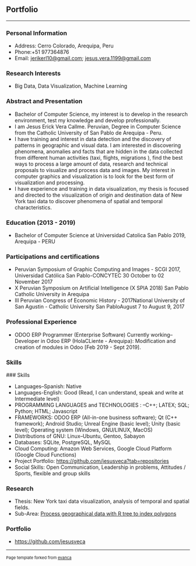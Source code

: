 ## Portfolio

---

### Personal Information
- Address: Cerro Colorado, Arequipa, Peru
- Phone:+51 977364876
- Email: jerikerl10@gmail.com; jesus.vera.1199@gmail.com

### Research Interests
- Big Data, Data Visualization, Machine Learning

### Abstract and Presentation
- Bachelor of Computer Science, my interest is to develop in the research environment, test my knowledge and develop professionally.
- I am Jesus Erick Vera Callme. Peruvian, Degree in Computer Science from the Catholic University of San Pablo de Arequipa - Peru.
- I have training and interest in data detection and the discovery of patterns in geographic and visual data. I am interested in discovering phenomena, anomalies and facts that are hidden in the data collected from different human activities (taxi, flights, migrations ), find the best ways to process a large amount of data, research and technical proposals to visualize and process
data and images. My interest in computer graphics and visualization is to look for the best form of visualization and processing.
- I have experience and training in data visualization, my thesis is focused and directed to the visualization of origin and destination data of New York taxi data to discover phenomena of spatial and temporal characteristics.

### Education (2013 - 2019)
- Bachelor of Computer Science at Universidad Catolica San Pablo 2019, Arequipa - PERU

### Participations and certifications
- Peruvian Symposium of Graphic Computing and Images - SCGI 2017, Universidad Católica San Pablo-CONCYTEC 30 October to 02 November 2017
- X Peruvian Symposium on Artificial Intelligence (X SPIA 2018) San Pablo Catholic University in Arequipa
- III Peruvian Congress of Economic History - 2017National University of San Agustin - Catholic University San PabloAugust 7 to August 9, 2017

### Professional Experience
- ODOO ERP Programmer (Enterprise Software) Currently working–Developer in Odoo ERP (HolaCLiente - Arequipa): Modification and creation of modules in Odoo [Feb 2019 - Sept 2019].

### Skills

### Skills
- Languages–Spanish: Native
- Languages-English: Good (Read, I can understand, speak and write at Intermediate level)
- PROGRAMMING LANGUAGES and TECHNOLOGIES : –C++; LATEX; SQL; Python; HTML; Javascript
- FRAMEWORKS: ODOO ERP (All-in-one business software); Qt (C++ framework); Android Studio; Unreal Engine (basic level); Unity (basic level); Operating system (Windows, GNU/LINUX, MacOS)
- Distributions of GNU:  Linux–Ubuntu, Gentoo, Sabayon
- Databases: SQLite, PostgreSQL, MySQL
- Cloud Computing: Amazon Web Services, Google Cloud Platform (Google Cloud Functions)
- Project Portfolio: https://github.com/jesusveca?tab=repositories
- Social Skills: Open Communication, Leadership in problems, Attitudes / Sports, flexible and group skills

### Research
- Thesis: New York taxi data visualization, analysis of temporal and spatial fields.
- Sub-Area: [Process geographical data with R tree to index polygons](https://github.com/jesusveca/pre-process_R_tree_chord_pandas)

### Portfolio
- https://github.com/jesusveca





---
<p style="font-size:11px">Page template forked from <a href="https://github.com/evanca/quick-portfolio">evanca</a></p>
<!-- Remove above link if you don't want to attibute -->
